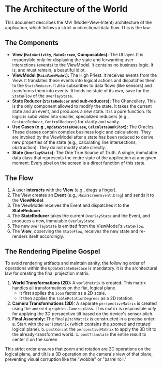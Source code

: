 # The Architecture of the World

This document describes the MVI (Model-View-Intent) architecture of the application, which follows a strict unidirectional data flow. This is the law.

## The Components

* **View (`MainActivity`, `MainScreen`, Composables):** The UI layer. It is responsible only for displaying the state and forwarding user interactions (events) to the ViewModel. It contains no business logic. It is, and must remain, a beautiful idiot.
* **ViewModel (`MainViewModel`):** The High Priest. It receives events from the View. It translates these events into logical actions and dispatches them to the `StateReducer`. It also subscribes to data flows (like sensors) and transforms them into events. It holds no state of its own, save for the `StateFlow` of the `OverlayState`.
* **State Reducer (`StateReducer` and sub-reducers):** The Chancellery. This is the only component allowed to modify the state. It takes the current state and an event, and produces a new state. It is a pure function. Its logic is subdivided into smaller, specialized reducers (e.g., `GestureReducer`, `ControlReducer`) for clarity and sanity.
* **Use Cases (e.g., `UpdateStateUseCase`, `CalculateBankShot`):** The Oracles. These classes contain complex business logic and calculations. They are invoked by the ViewModel after a state has been reduced to derive new properties of the state (e.g., calculating line intersections, obstruction). They do not modify state directly.
* **State (`OverlayState`):** The One True Source of Truth. A single, immutable data class that represents the entire state of the application at any given moment. Every pixel on the screen is a direct function of this state.

## The Flow

1.  A user **interacts** with the **View** (e.g., drags a finger).
2.  The View creates an **Event** (e.g., `MainScreenEvent.Drag`) and sends it to the **ViewModel**.
3.  The ViewModel receives the Event and dispatches it to the **StateReducer**.
4.  The **StateReducer** takes the current `OverlayState` and the Event, and produces a new, immutable `OverlayState`.
5.  The new `OverlayState` is emitted from the ViewModel's `StateFlow`.
6.  The **View**, observing the `StateFlow`, receives the new state and re-renders itself accordingly.

## The Rendering Pipeline Gospel

To avoid rendering artifacts and maintain sanity, the following order of operations within the `UpdateStateUseCase` is mandatory. It is the architectural law for creating the final projection matrix.

1.  **World Transformations (2D):** A `worldMatrix` is created. This matrix handles all transformations on the flat, logical plane.
    *   It first applies the `zoom` factor as a 2D scale.
    *   It then applies the `tableRotationDegrees` as a 2D rotation.
2.  **Camera Transformations (3D):** A separate `perspectiveMatrix` is created using the `android.graphics.Camera` class. This matrix is responsible *only* for applying the 3D perspective tilt based on the device's sensor pitch.
3.  **Final Assembly:** The final `pitchMatrix` is constructed in a precise order:
    a. Start with the `worldMatrix` (which contains the zoomed and rotated logical plane).
    b. `postConcat` the `perspectiveMatrix` to apply the 3D tilt to the already-transformed world.
    c. `postTranslate` the entire result to center it on the screen.

This strict order ensures that zoom and rotation are 2D operations on the logical plane, and tilt is a 3D operation on the camera's view of that plane, preventing visual corruption like the "wobble" or "barrel roll."